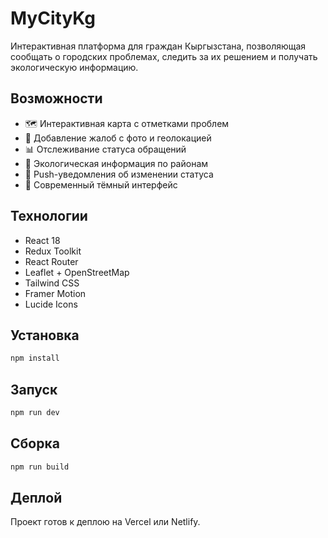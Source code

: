 # MyCityKg

Интерактивная платформа для граждан Кыргызстана, позволяющая сообщать о городских проблемах, следить за их решением и получать экологическую информацию.

## Возможности

- 🗺️ Интерактивная карта с отметками проблем
- 📸 Добавление жалоб с фото и геолокацией
- 📊 Отслеживание статуса обращений
- 🌱 Экологическая информация по районам
- 🔔 Push-уведомления об изменении статуса
- 🌙 Современный тёмный интерфейс

## Технологии

- React 18
- Redux Toolkit
- React Router
- Leaflet + OpenStreetMap
- Tailwind CSS
- Framer Motion
- Lucide Icons

## Установка

```bash
npm install
```

## Запуск

```bash
npm run dev
```

## Сборка

```bash
npm run build
```

## Деплой

Проект готов к деплою на Vercel или Netlify.
